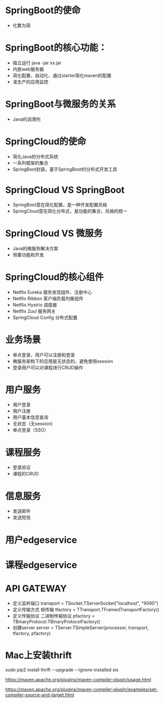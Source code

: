 # SpringBoot的使命
- 化繁为简

# SpringBoot的核心功能：
- 独立运行 java -jar xx.jar
- 内嵌web服务器
- 简化配置，自动化、通过starter简化maven的配置
- 准生产的应用监控

# SpringBoot与微服务的关系
- Java的润滑剂

# SpringCloud的使命
- 简化Java的分布式系统
- 一系列框架的集合
- SpringBoot封装，基于SpringBoot的分布式开发工具

# SpringCloud VS SpringBoot
- SpringBoot意在简化配置，是一种开发配置风格
- SpringCloud意在简化分布式，是功能的集合，风格的统一

# SpringCloud VS 微服务
- Java的微服务解决方案
- 侧重功能和开发

# SpringCloud的核心组件
- Netflix Eureka 服务发现组件、注册中心
- Netflix Ribbon 客户端负载均衡组件
- Netflix Hystrix 调度器
- Netflix Zuul 服务网关
- SpringCloud Config 分布式配置

# 业务场景
- 单点登录，用户可以注册和登录
- 微服务架构下的应用是无状态的，避免使用session
- 登录用户可以对课程进行CRUD操作

# 用户服务
- 用户登录
- 用户注册
- 用户基本信息查询
- 无状态（无session)
- 单点登录（SSO）

# 课程服务
- 登录验证
- 课程的CRUD

# 信息服务
- 发送邮件
- 发送短信

# 用户edgeservice

# 课程edgeservice

# API GATEWAY

- 定义监听端口
transport = TSocket.TServerSocket("localhost", "9090")
- 定义传输方式 帧传输
tfactory = TTransport.TFramedTransportFactory()
- 定义传输协议 二进制传输协议
pfactory = TBinaryProtocol.TBinaryProtocolFactory()
- 创建server
server = TServer.TSimpleServer(processor, transport, tfactory, pfactory)

# Mac上安装thrift
sudo pip2 install thrift --upgrade --ignore-installed six

https://maven.apache.org/plugins/maven-compiler-plugin/usage.html

https://maven.apache.org/plugins/maven-compiler-plugin/examples/set-compiler-source-and-target.html
